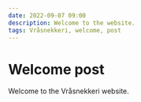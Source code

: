 ```yaml
---
date: 2022-09-07 09:00
description: Welcome to the website.
tags: Vråsnekkeri, welcome, post
---
```

# Welcome post

Welcome to the Vråsnekkeri website.
